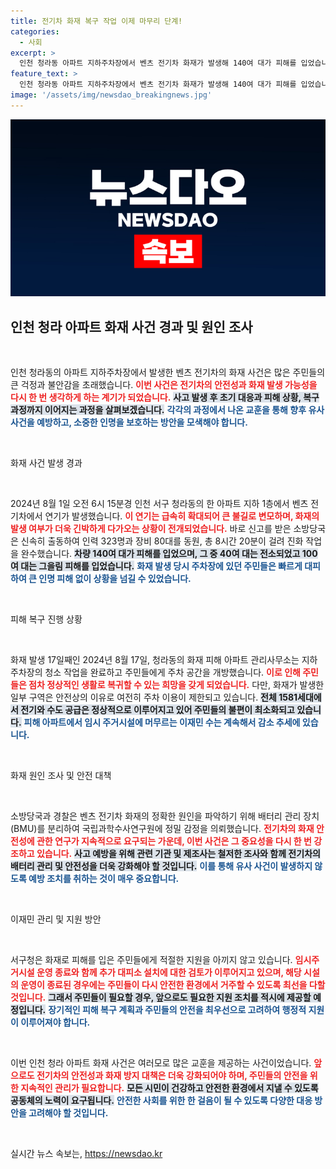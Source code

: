 ```yaml
---
title: 전기차 화재 복구 작업 이제 마무리 단계!
categories:
  - 사회
excerpt: >
  인천 청라동 아파트 지하주차장에서 벤츠 전기차 화재가 발생해 140여 대가 피해를 입었습니다. 불꽃은 8시간 만에 꺼졌지만, 사상자의 우려 속에 주민들이 대피하기도 했습니다. 피해 복구 작업이 진행 중이며, 화재 원인 조사도 한창입니다. 클릭하고 자세한 내용을 확인해 보세요!
feature_text: >
  인천 청라동 아파트 지하주차장에서 벤츠 전기차 화재가 발생해 140여 대가 피해를 입었습니다. 불꽃은 8시간 만에 꺼졌지만, 사상자의 우려 속에 주민들이 대피하기도 했습니다. 피해 복구 작업이 진행 중이며, 화재 원인 조사도 한창입니다. 클릭하고 자세한 내용을 확인해 보세요!
image: '/assets/img/newsdao_breakingnews.jpg'
---
```


<p><img src="/assets/img/newsdao_breakingnews.jpg" alt="koreaapp 속보" /></p>

<h2 data-ke-size="size26">인천 청라 아파트 화재 사건 경과 및 원인 조사</h2>

<p data-ke-size="size16">&nbsp;</p>

<p>인천 청라동의 아파트 지하주차장에서 발생한 벤츠 전기차의 화재 사건은 많은 주민들의 큰 걱정과 불안감을 초래했습니다. <b><span style="color: #ee2323;">이번 사건은 전기차의 안전성과 화재 발생 가능성을 다시 한 번 생각하게 하는 계기가 되었습니다.</span></b> <b><span style="background-color: #21538527;">사고 발생 후 초기 대응과 피해 상황, 복구 과정까지 이어지는 과정을 살펴보겠습니다.</span></b> <b><span style="color: #1a5490;">각각의 과정에서 나온 교훈을 통해 향후 유사 사건을 예방하고, 소중한 인명을 보호하는 방안을 모색해야 합니다.</span></b></p>

<p data-ke-size="size16">&nbsp;</p>

<p>화재 사건 발생 경과</p>

<p data-ke-size="size16">&nbsp;</p>

<p>2024년 8월 1일 오전 6시 15분경 인천 서구 청라동의 한 아파트 지하 1층에서 벤츠 전기차에서 연기가 발생했습니다. <b><span style="color: #ee2323;">이 연기는 급속히 확대되어 큰 불길로 변모하며, 화재의 발생 여부가 더욱 긴박하게 다가오는 상황이 전개되었습니다.</span></b> 바로 신고를 받은 소방당국은 신속히 출동하여 인력 323명과 장비 80대를 동원, 총 8시간 20분이 걸려 진화 작업을 완수했습니다. <b><span style="background-color: #21538527;">차량 140여 대가 피해를 입었으며, 그 중 40여 대는 전소되었고 100여 대는 그을림 피해를 입었습니다.</span></b> <b><span style="color: #1a5490;">화재 발생 당시 주차장에 있던 주민들은 빠르게 대피하여 큰 인명 피해 없이 상황을 넘길 수 있었습니다.</span></b></p>

<p data-ke-size="size16">&nbsp;</p>

<p>피해 복구 진행 상황</p>

<p data-ke-size="size16">&nbsp;</p>

<p>화재 발생 17일째인 2024년 8월 17일, 청라동의 화재 피해 아파트 관리사무소는 지하주차장의 청소 작업을 완료하고 주민들에게 주차 공간을 개방했습니다. <b><span style="color: #ee2323;">이로 인해 주민들은 점차 정상적인 생활로 복귀할 수 있는 희망을 갖게 되었습니다.</span></b> 다만, 화재가 발생한 일부 구역은 안전상의 이유로 여전히 주차 이용이 제한되고 있습니다. <b><span style="background-color: #21538527;">전체 1581세대에서 전기와 수도 공급은 정상적으로 이루어지고 있어 주민들의 불편이 최소화되고 있습니다.</span></b> <b><span style="color: #1a5490;">피해 아파트에서 임시 주거시설에 머무르는 이재민 수는 계속해서 감소 추세에 있습니다.</span></b></p>

<p data-ke-size="size16">&nbsp;</p>

<p>화재 원인 조사 및 안전 대책</p>

<p data-ke-size="size16">&nbsp;</p>

<p>소방당국과 경찰은 벤츠 전기차 화재의 정확한 원인을 파악하기 위해 배터리 관리 장치(BMU)를 분리하여 국립과학수사연구원에 정밀 감정을 의뢰했습니다. <b><span style="color: #ee2323;">전기차의 화재 안전성에 관한 연구가 지속적으로 요구되는 가운데, 이번 사건은 그 중요성을 다시 한 번 강조하고 있습니다.</span></b> <b><span style="background-color: #21538527;">사고 예방을 위해 관련 기관 및 제조사는 철저한 조사와 함께 전기차의 배터리 관리 및 안전성을 더욱 강화해야 할 것입니다.</span></b> <b><span style="color: #1a5490;">이를 통해 유사 사건이 발생하지 않도록 예방 조치를 취하는 것이 매우 중요합니다.</span></b></p>

<p data-ke-size="size16">&nbsp;</p>

<p>이재민 관리 및 지원 방안</p>

<p data-ke-size="size16">&nbsp;</p>

<p>서구청은 화재로 피해를 입은 주민들에게 적절한 지원을 아끼지 않고 있습니다. <b><span style="color: #ee2323;">임시주거시설 운영 종료와 함께 추가 대피소 설치에 대한 검토가 이루어지고 있으며, 해당 시설의 운영이 종료된 경우에는 주민들이 다시 안전한 환경에서 거주할 수 있도록 최선을 다할 것입니다.</span></b> <b><span style="background-color: #21538527;">그래서 주민들이 필요할 경우, 앞으로도 필요한 지원 조치를 적시에 제공할 예정입니다.</span></b> <b><span style="color: #1a5490;">장기적인 피해 복구 계획과 주민들의 안전을 최우선으로 고려하여 행정적 지원이 이루어져야 합니다.</span></b></p>

<p data-ke-size="size16">&nbsp;</p>

<p>이번 인천 청라 아파트 화재 사건은 여러모로 많은 교훈을 제공하는 사건이었습니다. <b><span style="color: #ee2323;">앞으로도 전기차의 안전성과 화재 방지 대책은 더욱 강화되어야 하며, 주민들의 안전을 위한 지속적인 관리가 필요합니다.</span></b> <b><span style="background-color: #21538527;">모든 시민이 건강하고 안전한 환경에서 지낼 수 있도록 공동체의 노력이 요구됩니다.</span></b> <b><span style="color: #1a5490;">안전한 사회를 위한 한 걸음이 될 수 있도록 다양한 대응 방안을 고려해야 할 것입니다.</span></b> </p>

<p data-ke-size="size16">&nbsp;</p>
실시간 뉴스 속보는, <a href="https://newsdao.kr" rel="dofollow">https://newsdao.kr</a>


